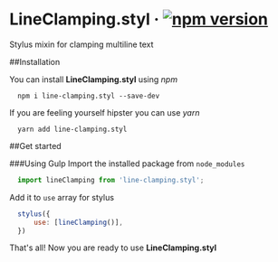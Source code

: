 # LineClamping.styl &middot; [![npm version](https://badge.fury.io/js/line-clamping.styl.svg)](https://badge.fury.io/js/line-clamping.styl)
Stylus mixin for clamping multiline text

##Installation

You can install **LineClamping.styl** using *npm*

```
  npm i line-clamping.styl --save-dev
```

If you are feeling yourself hipster you can use *yarn*

```
  yarn add line-clamping.styl
```

##Get started

###Using Gulp
Import the installed package from `node_modules`

```javascript
  import lineClamping from 'line-clamping.styl';
```

Add it to `use` array for stylus

```javascript
  stylus({
      use: [lineClamping()],
  })
```

That's all! Now you are ready to use **LineClamping.styl**
